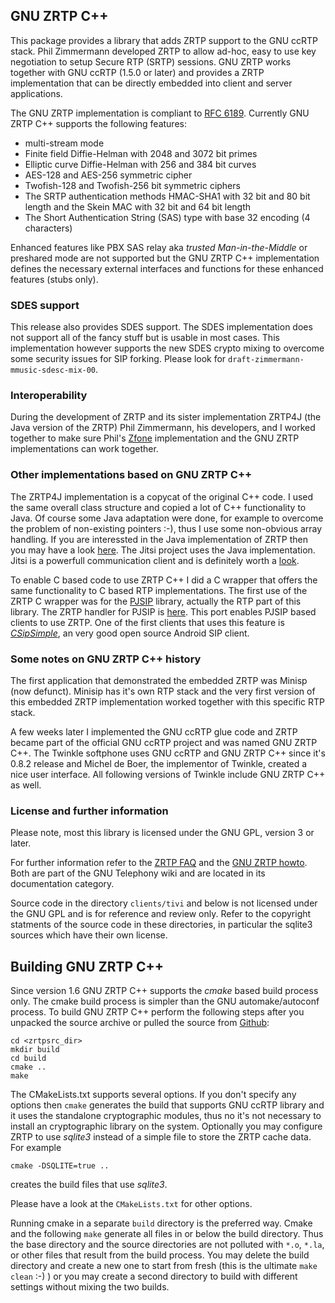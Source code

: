 ## GNU ZRTP C++

This package provides a library that adds ZRTP support to the GNU
ccRTP stack. Phil Zimmermann developed ZRTP to allow ad-hoc, easy to
use key negotiation to setup Secure RTP (SRTP) sessions. GNU ZRTP works
together with GNU ccRTP (1.5.0 or later) and provides a ZRTP
implementation that can be directly embedded into client and server
applications.

The GNU ZRTP implementation is compliant to [RFC 6189][]. Currently GNU ZRTP
C++ supports the following features:

* multi-stream mode
* Finite field Diffie-Helman with 2048 and 3072 bit primes
* Elliptic curve Diffie-Helman with 256 and 384 bit curves
* AES-128 and AES-256 symmetric cipher
* Twofish-128 and Twofish-256 bit symmetric ciphers
* The SRTP authentication methods HMAC-SHA1 with 32 bit and 80 bit length and
  the Skein MAC with 32 bit and 64 bit length
* The Short Authentication String (SAS) type with base 32 encoding (4
  characters)

Enhanced features like PBX SAS relay aka *trusted Man-in-the-Middle* or
preshared mode are not supported but the GNU ZRTP C++ implementation defines
the necessary external interfaces and functions for these enhanced features
(stubs only).

### SDES support
This release also provides SDES support. The SDES implementation does not
support all of the fancy stuff but is usable in most cases. This implementation
however supports the new SDES crypto mixing to overcome some security issues
for SIP forking. Please look for `draft-zimmermann-mmusic-sdesc-mix-00`.

### Interoperability
During the development of ZRTP and its sister implementation ZRTP4J (the Java
version of the ZRTP) Phil Zimmermann, his developers, and I worked together to
make sure Phil's [Zfone][] implementation and the GNU ZRTP implementations can
work together.

[zfone]: http://zfoneproject.com/index.html


### Other implementations based on GNU ZRTP C++ 

The ZRTP4J implementation is a copycat of the original C++ code. I used the
same overall class structure and copied a lot of C++ functionality to Java. Of
course some Java adaptation were done, for example to overcome the problem of
non-existing pointers :-), thus I use some non-obvious array handling. If you
are interessted in the Java implementation of ZRTP then you may have a look
[here][javazrtp]. The Jitsi project uses the Java implementation. Jitsi is a
powerfull communication client and is definitely worth a [look][jitsi].

To enable C based code to use ZRTP C++ I did a C wrapper that offers the same
functionality to C based RTP implementations. The first use of the ZRTP C
wrapper was for the [PJSIP][] library, actually the RTP part of this
library. The ZRTP handler for PJSIP is [here][pjzrtp]. This port enables PJSIP
based clients to use ZRTP. One of the first clients that uses this feature is
*[CSipSimple][]*, an very good open source Android SIP client.

[pjsip]: http://www.pjsip.org
[pjzrtp]: https://github.com/wernerd/ZRTP4PJ
[javazrtp]: https://github.com/wernerd/ZRTP4J
[jitsi]: http://www.jitsi.org
[csipsimple]: http://code.google.com/p/csipsimple


### Some notes on GNU ZRTP C++ history
The first application that demonstrated the embedded ZRTP was Minisp (now
defunct). Minisip has it's own RTP stack and the very first version of this
embedded ZRTP implementation worked together with this specific RTP stack. 

A few weeks later I implemented the GNU ccRTP glue code and ZRTP became part
of the official GNU ccRTP project and was named GNU ZRTP C++. The Twinkle
softphone uses GNU ccRTP and GNU ZRTP C++ since it's 0.8.2 release and Michel
de Boer, the implementor of Twinkle, created a nice user interface. All
following versions of Twinkle include GNU ZRTP C++ as well.


### License and further information
Please note, most this library is licensed under the GNU GPL, version 3 or 
later.

For further information refer to the [ZRTP FAQ][zrtpfaq] and the
[GNU ZRTP howto][zrtphow]. Both are part of the GNU Telephony wiki and are
located in its documentation category.

Source code in the directory `clients/tivi` and below is not licensed under the
GNU GPL and is for reference and review only. Refer to the copyright statments
of the source code in these directories, in particular the sqlite3 sources which
have their own license.

[zrtphow]:  http://www.gnutelephony.org/index.php/GNU_ZRTP_How_To
[zrtpfaq]:  http://www.gnutelephony.org/index.php/ZRTP_FAQ
[rfc 6189]: http://tools.ietf.org/html/rfc6189

## Building GNU ZRTP C++ 
Since version 1.6 GNU ZRTP C++ supports the *cmake* based build process
only. The cmake build process is simpler than the GNU automake/autoconf
process. To build GNU ZRTP C++ perform the following steps after you unpacked
the source archive or pulled the source from [Github][]:

    cd <zrtpsrc_dir>
	mkdir build
	cd build
	cmake ..
	make

The CMakeLists.txt supports several options. If you don't specify any options
then `cmake` generates the build that supports GNU ccRTP library and it uses
the standalone cryptographic modules, thus no it's not necessary to install an
cryptographic library on the system. Optionally you may configure ZRTP to use
_sqlite3_ instead of a simple file to store the ZRTP cache data. For example

    cmake -DSQLITE=true ..

creates the build files that use _sqlite3_.

Please have a look at the `CMakeLists.txt` for other options.

Running cmake in a separate `build` directory is the preferred way. Cmake and
the following `make` generate all files in or below the build directory. Thus
the base directory and the source directories are not polluted with `*.o`,
`*.la`, or other files that result from the build process. You may delete the
build directory and create a new one to start from fresh (this is the ultimate
`make clean` :-) ) or you may create a second directory to build with
different settings without mixing the two builds.

[github]: http://github.com/wernerd/ZRTPCPP
